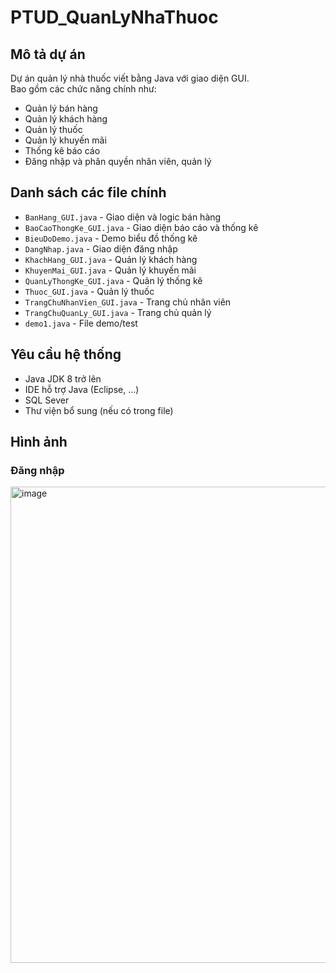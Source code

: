 # PTUD_QuanLyNhaThuoc

## Mô tả dự án
Dự án quản lý nhà thuốc viết bằng Java với giao diện GUI.  
Bao gồm các chức năng chính như:  
- Quản lý bán hàng  
- Quản lý khách hàng  
- Quản lý thuốc  
- Quản lý khuyến mãi  
- Thống kê báo cáo  
- Đăng nhập và phân quyền nhân viên, quản lý  

## Danh sách các file chính
- `BanHang_GUI.java` - Giao diện và logic bán hàng  
- `BaoCaoThongKe_GUI.java` - Giao diện báo cáo và thống kê  
- `BieuDoDemo.java` - Demo biểu đồ thống kê  
- `DangNhap.java` - Giao diện đăng nhập  
- `KhachHang_GUI.java` - Quản lý khách hàng  
- `KhuyenMai_GUI.java` - Quản lý khuyến mãi  
- `QuanLyThongKe_GUI.java` - Quản lý thống kê  
- `Thuoc_GUI.java` - Quản lý thuốc  
- `TrangChuNhanVien_GUI.java` - Trang chủ nhân viên  
- `TrangChuQuanLy_GUI.java` - Trang chủ quản lý  
- `demo1.java` - File demo/test  

## Yêu cầu hệ thống
- Java JDK 8 trở lên  
- IDE hỗ trợ Java (Eclipse, ...)
- SQL Sever  
- Thư viện bổ sung (nếu có trong file)  

## Hình ảnh
### Đăng nhập
<img width="1404" height="762" alt="image" src="https://github.com/user-attachments/assets/4138abaf-ac2c-4117-b0b4-20e8a7a51e2c" />

